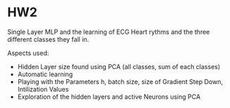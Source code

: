 # HW2

Single Layer MLP and the learning of ECG Heart rythms and the three different classes they fall in. 

Aspects used:
- Hidden Layer size found using PCA (all classes, sum of each classes)
- Automatic learning
- Playing with the Parameters h, batch size, size of Gradient Step Down, Intilization Values
- Exploration of the hidden layers and active Neurons using PCA
